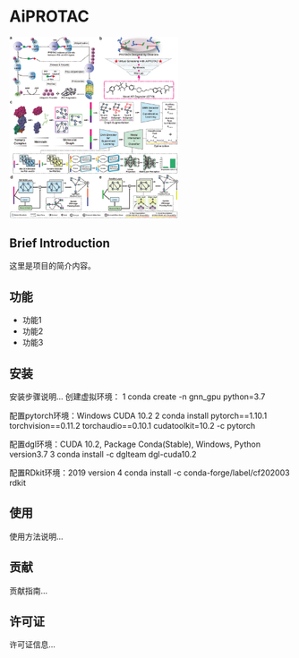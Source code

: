 # AiPROTAC

<img src="https://github.com/LiZhang30/AiPROTAC/blob/main/images/cover.png?raw=true" alt="封面" width="60%" />

## Brief Introduction

这里是项目的简介内容。

## 功能

- 功能1
- 功能2
- 功能3

## 安装

安装步骤说明...
创建虚拟环境：
1 conda create -n gnn_gpu python=3.7  

配置pytorch环境：Windows CUDA 10.2
2 conda install pytorch==1.10.1 torchvision==0.11.2 torchaudio==0.10.1 cudatoolkit=10.2 -c pytorch

配置dgl环境：CUDA 10.2, Package Conda(Stable), Windows, Python version3.7
3 conda install -c dglteam dgl-cuda10.2

配置RDkit环境：2019 version
4 conda install -c conda-forge/label/cf202003 rdkit

## 使用

使用方法说明...

## 贡献

贡献指南...

## 许可证

许可证信息...
